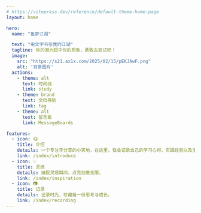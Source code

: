 ```yaml
---
# https://vitepress.dev/reference/default-theme-home-page
layout: home

hero:
  name: "鱼梦江湖"

  text: "用文字书写我的江湖"
  tagline: 你的潜力超乎你的想象，勇敢去尝试吧！
  image:
    src: "https://s21.ax1x.com/2025/02/15/pEKJAwF.png"
    alt: '背景图片'
  actions:
    - theme: alt
      text: 时间线
      link: study
    - theme: brand
      text: 文档导航 
      link: tag
    - theme: alt
      text: 留言板
      link: MessageBoards

features:
  - icon: 😋 
    title: 介绍 
    details: 一个专注于分享的小天地，在这里，我会记录自己的学习心得、实践经验以及生活中的点滴感悟。
    link: /index/introduce
  - icon: 💡 
    title: 灵感 
    details: 捕捉灵感瞬间，点亮创意无限。
    link: /index/inspiration
  - icon: 📷 
    title: 记录 
    details: 记录时光，珍藏每一份思考与成长。
    link: /index/recording
---
```




<MouseEvent/>
